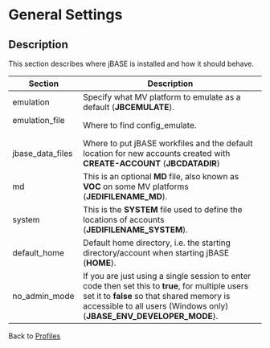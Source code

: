 # General Settings

<PageHeader />

## Description

This section describes where jBASE is installed and how it should behave.

| Section | Description |
| --- | --- |
| emulation   | Specify what MV platform to emulate as a default (**JBCEMULATE**). |
| emulation\_file           | Where to find config\_emulate. |
| jbase\_data\_files | Where to put jBASE workfiles and the default location for new accounts created with **CREATE-ACCOUNT** (**JBCDATADIR**) |
| md | This is an optional **MD** file, also known as **VOC** on some MV platforms (**JEDIFILENAME\_MD**). |
| system | This is the **SYSTEM** file used to define the locations of accounts (**JEDIFILENAME\_SYSTEM**). |
| default\_home | Default home directory, i.e. the starting directory/account when starting jBASE (**HOME**). |
| no\_admin\_mode | If you are just using a single session to enter code then set this to **true**, for multiple users set it to **false** so that shared memory is accessible to all users (Windows only) (**JBASE\_ENV\_DEVELOPER\_MODE**). |

Back to [Profiles](./../jbase-profiles)

  
<PageFooter />

